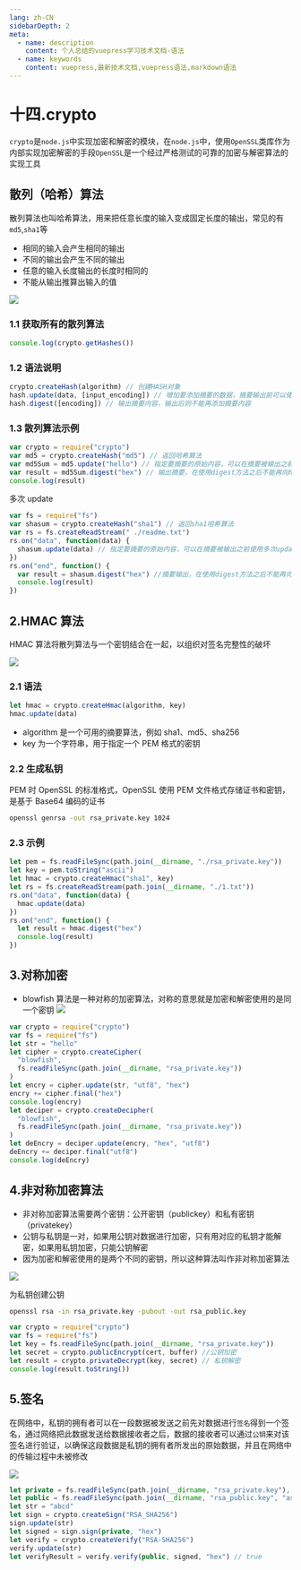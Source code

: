 ```yaml
---
lang: zh-CN
sidebarDepth: 2
meta:
  - name: description
    content: 个人总结的vuepress学习技术文档-语法
  - name: keywords
    content: vuepress,最新技术文档,vuepress语法,markdown语法
---
```


# 十四.crypto

`crypto`是`node.js`中实现加密和解密的模块，在`node.js`中，使用`OpenSSL`类库作为内部实现加密解密的手段`OpenSSL`是一个经过严格测试的可靠的加密与解密算法的实现工具

## 散列（哈希）算法

散列算法也叫哈希算法，用来把任意长度的输入变成固定长度的输出，常见的有`md5`,`sha1`等

- 相同的输入会产生相同的输出
- 不同的输出会产生不同的输出
- 任意的输入长度输出的长度时相同的
- 不能从输出推算出输入的值

![](./14.jpg)

### 1.1 获取所有的散列算法

```js
console.log(crypto.getHashes())
```

### 1.2 语法说明

```js
crypto.createHash(algorithm) // 创建HASH对象
hash.update(data, [input_encoding]) // 增加要添加摘要的数据，摘要输出前可以使用多次update
hash.digest([encoding]) // 输出摘要内容，输出后则不能再添加摘要内容
```

### 1.3 散列算法示例

```js
var crypto = require("crypto")
var md5 = crypto.createHash("md5") // 返回哈希算法
var md5Sum = md5.update("hello") // 指定要摘要的原始内容，可以在摘要被输出之前使用多次update方法来添加摘要内容
var result = md5Sum.digest("hex") // 输出摘要，在使用digest方法之后不能再向hash对象追加摘要内容
console.log(result)
```

多次 update

```js
var fs = require("fs")
var shasum = crypto.createHash("sha1") // 返回sha1哈希算法
var rs = fs.createReadStream(" ./readme.txt")
rs.on("data", function(data) {
  shasum.update(data) // 指定要摘要的原始内容，可以在摘要被输出之前使用多次update方法类添加摘要内容
})
rs.on("end", function() {
  var result = shasum.digest("hex") //摘要输出，在使用digest方法之后不能再向hash对象追加摘要内容
  console.log(result)
})
```

## 2.HMAC 算法

HMAC 算法将散列算法与一个密钥结合在一起，以组织对签名完整性的破坏

![](./14.2.gif)

### 2.1 语法

```js
let hmac = crypto.createHmac(algorithm, key)
hmac.update(data)
```

- algorithm 是一个可用的摘要算法，例如 sha1、md5、sha256
- key 为一个字符串，用于指定一个 PEM 格式的密钥

### 2.2 生成私钥

PEM 时 OpenSSL 的标准格式，OpenSSL 使用 PEM 文件格式存储证书和密钥，是基于 Base64 编码的证书

```bash
openssl genrsa -out rsa_private.key 1024
```

### 2.3 示例

```js
let pem = fs.readFileSync(path.join(__dirname, "./rsa_private.key"))
let key = pem.toString("ascii")
let hmac = crypto.createHmac("sha1", key)
let rs = fs.createReadStream(path.join(__dirname, "./1.txt"))
rs.on("data", function(data) {
  hmac.update(data)
})
rs.on("end", function() {
  let result = hmac.digest("hex")
  console.log(result)
})
```

## 3.对称加密

- blowfish 算法是一种对称的加密算法，对称的意思就是加密和解密使用的是同一个密钥
  ![](./14.3.jpg)

```js
var crypto = require("crypto")
var fs = require("fs")
let str = "hello"
let cipher = crypto.createCipher(
  "blowfish",
  fs.readFileSync(path.join(__dirname, "rsa_private.key"))
)
let encry = cipher.update(str, "utf8", "hex")
encry += cipher.final("hex")
console.log(encry)
let deciper = crypto.createDecipher(
  "blowfish",
  fs.readFileSync(path.join(__dirname, "rsa_private.key"))
)
let deEncry = deciper.update(encry, "hex", "utf8")
deEncry += deciper.final("utf8")
console.log(deEncry)
```

## 4.非对称加密算法

- 非对称加密算法需要两个密钥：公开密钥（publickey）和私有密钥（privatekey）
- 公钥与私钥是一对，如果用公钥对数据进行加密，只有用对应的私钥才能解密，如果用私钥加密，只能公钥解密
- 因为加密和解密使用的是两个不同的密钥，所以这种算法叫作非对称加密算法

![](./14.4.jpg)

为私钥创建公钥

```bash
openssl rsa -in rsa_private.key -pubout -out rsa_public.key
```

```js
var crypto = require("crypto")
var fs = require("fs")
let key = fs.readFileSync(path.join(__dirname, "rsa_private.key"))
let secret = crypto.publicEncrypt(cert, buffer) //公钥加密
let result = crypto.privateDecrypt(key, secret) // 私钥解密
console.log(result.toString())
```

## 5.签名

在网络中，私钥的拥有者可以在一段数据被发送之前先对数据进行`签名`得到一个签名，通过网络把此数据发送给数据接收者之后，数据的接收者可以通过`公钥`来对该签名进行验证，以确保这段数据是私钥的拥有者所发出的原始数据，并且在网络中的传输过程中未被修改

![](./14.5.gif)

```js
let private = fs.readFileSync(path.join(__dirname, "rsa_private.key"), "ascii")
let public = fs.readFileSync(path.join(__dirname, "rsa_public.key", "ascii"))
let str = "abcd"
let sign = crypto.createSign("RSA_SHA256")
sign.update(str)
let signed = sign.sign(private, "hex")
let verify = crypto.createVerify("RSA-SHA256")
verify.update(str)
let verifyResult = verify.verify(public, signed, "hex") // true
```
